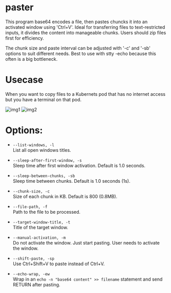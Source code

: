 # paster
This program base64 encodes a file, then pastes chuncks it into an activated window using 'Ctrl+V'. Ideal for transferring files to text-restricted inputs, it divides the content into manageable chunks. Users should zip files first for efficiency.

The chunk size and paste interval can be adjusted with '-c' and '-sb' options to suit different needs. Best to use with stty -echo because this often is a big bottleneck.

# Usecase
When you want to copy files to a Kubernets pod that has no internet access but you have a terminal on that pod.


![img1](https://github.com/BuFuuu/paster/assets/6349896/363ee266-f6a6-4909-bced-d36a89db26d4)
![img2](https://github.com/BuFuuu/paster/assets/6349896/482eb465-e5f9-4029-b1ec-dd19e09a3782)

# Options:

- `--list-windows, -l`  
  List all open windows titles.

- `--sleep-after-first-window, -s`  
  Sleep time after first window activation. Default is 1.0 seconds.

- `--sleep-between-chunks, -sb`  
  Sleep time between chunks. Default is 1.0 seconds (1s).

- `--chunk-size, -c`  
  Size of each chunk in KB. Default is 800 (0.8MB).

- `--file-path, -f`  
  Path to the file to be processed.

- `--target-window-title, -t`  
  Title of the target window.

- `--manual-activation, -m`  
  Do not activate the window. Just start pasting. User needs to activate the window.

- `--shift-paste, -sp`  
  Use Ctrl+Shift+V to paste instead of Ctrl+V.

- `--echo-wrap, -ew`  
  Wrap in an `echo -n "base64 content" >> filename` statement and send RETURN after pasting.
